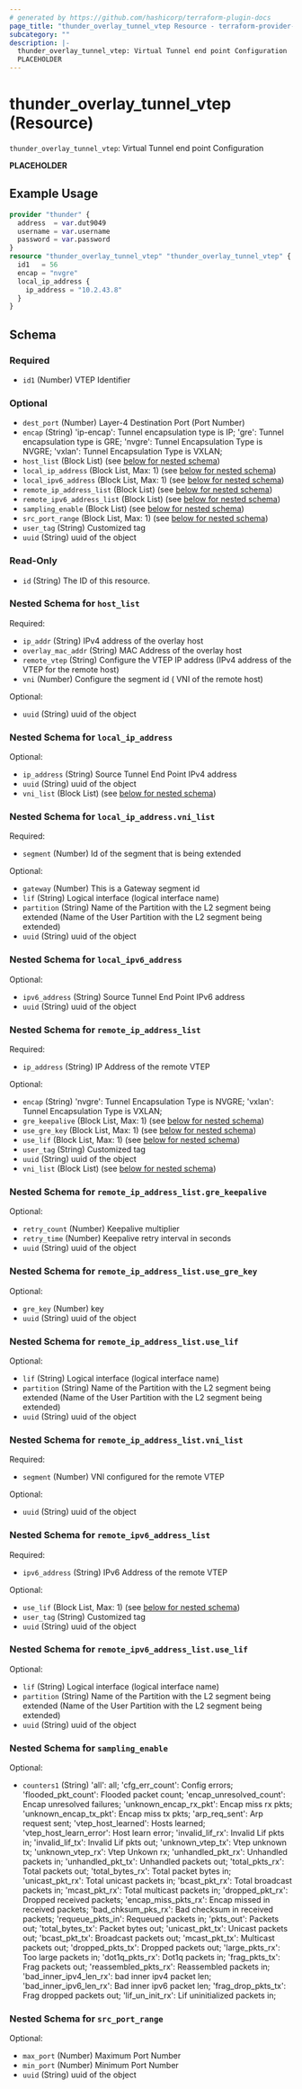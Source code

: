 ```yaml
---
# generated by https://github.com/hashicorp/terraform-plugin-docs
page_title: "thunder_overlay_tunnel_vtep Resource - terraform-provider-thunder"
subcategory: ""
description: |-
  thunder_overlay_tunnel_vtep: Virtual Tunnel end point Configuration
  PLACEHOLDER
---
```


# thunder_overlay_tunnel_vtep (Resource)

`thunder_overlay_tunnel_vtep`: Virtual Tunnel end point Configuration

__PLACEHOLDER__

## Example Usage

```terraform
provider "thunder" {
  address  = var.dut9049
  username = var.username
  password = var.password
}
resource "thunder_overlay_tunnel_vtep" "thunder_overlay_tunnel_vtep" {
  id1   = 56
  encap = "nvgre"
  local_ip_address {
    ip_address = "10.2.43.8"
  }
}
```

<!-- schema generated by tfplugindocs -->
## Schema

### Required

- `id1` (Number) VTEP Identifier

### Optional

- `dest_port` (Number) Layer-4 Destination Port (Port Number)
- `encap` (String) 'ip-encap': Tunnel encapsulation type is IP; 'gre': Tunnel encapsulation type is GRE; 'nvgre': Tunnel Encapsulation Type is NVGRE; 'vxlan': Tunnel Encapsulation Type is VXLAN;
- `host_list` (Block List) (see [below for nested schema](#nestedblock--host_list))
- `local_ip_address` (Block List, Max: 1) (see [below for nested schema](#nestedblock--local_ip_address))
- `local_ipv6_address` (Block List, Max: 1) (see [below for nested schema](#nestedblock--local_ipv6_address))
- `remote_ip_address_list` (Block List) (see [below for nested schema](#nestedblock--remote_ip_address_list))
- `remote_ipv6_address_list` (Block List) (see [below for nested schema](#nestedblock--remote_ipv6_address_list))
- `sampling_enable` (Block List) (see [below for nested schema](#nestedblock--sampling_enable))
- `src_port_range` (Block List, Max: 1) (see [below for nested schema](#nestedblock--src_port_range))
- `user_tag` (String) Customized tag
- `uuid` (String) uuid of the object

### Read-Only

- `id` (String) The ID of this resource.

<a id="nestedblock--host_list"></a>
### Nested Schema for `host_list`

Required:

- `ip_addr` (String) IPv4 address of the overlay host
- `overlay_mac_addr` (String) MAC Address of the overlay host
- `remote_vtep` (String) Configure the VTEP IP address (IPv4 address of the VTEP for the remote host)
- `vni` (Number) Configure the segment id ( VNI of the remote host)

Optional:

- `uuid` (String) uuid of the object


<a id="nestedblock--local_ip_address"></a>
### Nested Schema for `local_ip_address`

Optional:

- `ip_address` (String) Source Tunnel End Point IPv4 address
- `uuid` (String) uuid of the object
- `vni_list` (Block List) (see [below for nested schema](#nestedblock--local_ip_address--vni_list))

<a id="nestedblock--local_ip_address--vni_list"></a>
### Nested Schema for `local_ip_address.vni_list`

Required:

- `segment` (Number) Id of the segment that is being extended

Optional:

- `gateway` (Number) This is a Gateway segment id
- `lif` (String) Logical interface (logical interface name)
- `partition` (String) Name of the Partition with the L2 segment being extended (Name of the User Partition with the L2 segment being extended)
- `uuid` (String) uuid of the object



<a id="nestedblock--local_ipv6_address"></a>
### Nested Schema for `local_ipv6_address`

Optional:

- `ipv6_address` (String) Source Tunnel End Point IPv6 address
- `uuid` (String) uuid of the object


<a id="nestedblock--remote_ip_address_list"></a>
### Nested Schema for `remote_ip_address_list`

Required:

- `ip_address` (String) IP Address of the remote VTEP

Optional:

- `encap` (String) 'nvgre': Tunnel Encapsulation Type is NVGRE; 'vxlan': Tunnel Encapsulation Type is VXLAN;
- `gre_keepalive` (Block List, Max: 1) (see [below for nested schema](#nestedblock--remote_ip_address_list--gre_keepalive))
- `use_gre_key` (Block List, Max: 1) (see [below for nested schema](#nestedblock--remote_ip_address_list--use_gre_key))
- `use_lif` (Block List, Max: 1) (see [below for nested schema](#nestedblock--remote_ip_address_list--use_lif))
- `user_tag` (String) Customized tag
- `uuid` (String) uuid of the object
- `vni_list` (Block List) (see [below for nested schema](#nestedblock--remote_ip_address_list--vni_list))

<a id="nestedblock--remote_ip_address_list--gre_keepalive"></a>
### Nested Schema for `remote_ip_address_list.gre_keepalive`

Optional:

- `retry_count` (Number) Keepalive multiplier
- `retry_time` (Number) Keepalive retry interval in seconds
- `uuid` (String) uuid of the object


<a id="nestedblock--remote_ip_address_list--use_gre_key"></a>
### Nested Schema for `remote_ip_address_list.use_gre_key`

Optional:

- `gre_key` (Number) key
- `uuid` (String) uuid of the object


<a id="nestedblock--remote_ip_address_list--use_lif"></a>
### Nested Schema for `remote_ip_address_list.use_lif`

Optional:

- `lif` (String) Logical interface (logical interface name)
- `partition` (String) Name of the Partition with the L2 segment being extended (Name of the User Partition with the L2 segment being extended)
- `uuid` (String) uuid of the object


<a id="nestedblock--remote_ip_address_list--vni_list"></a>
### Nested Schema for `remote_ip_address_list.vni_list`

Required:

- `segment` (Number) VNI configured for the remote VTEP

Optional:

- `uuid` (String) uuid of the object



<a id="nestedblock--remote_ipv6_address_list"></a>
### Nested Schema for `remote_ipv6_address_list`

Required:

- `ipv6_address` (String) IPv6 Address of the remote VTEP

Optional:

- `use_lif` (Block List, Max: 1) (see [below for nested schema](#nestedblock--remote_ipv6_address_list--use_lif))
- `user_tag` (String) Customized tag
- `uuid` (String) uuid of the object

<a id="nestedblock--remote_ipv6_address_list--use_lif"></a>
### Nested Schema for `remote_ipv6_address_list.use_lif`

Optional:

- `lif` (String) Logical interface (logical interface name)
- `partition` (String) Name of the Partition with the L2 segment being extended (Name of the User Partition with the L2 segment being extended)
- `uuid` (String) uuid of the object



<a id="nestedblock--sampling_enable"></a>
### Nested Schema for `sampling_enable`

Optional:

- `counters1` (String) 'all': all; 'cfg_err_count': Config errors; 'flooded_pkt_count': Flooded packet count; 'encap_unresolved_count': Encap unresolved failures; 'unknown_encap_rx_pkt': Encap miss rx pkts; 'unknown_encap_tx_pkt': Encap miss tx pkts; 'arp_req_sent': Arp request sent; 'vtep_host_learned': Hosts learned; 'vtep_host_learn_error': Host learn error; 'invalid_lif_rx': Invalid Lif pkts in; 'invalid_lif_tx': Invalid Lif pkts out; 'unknown_vtep_tx': Vtep unknown tx; 'unknown_vtep_rx': Vtep Unkown rx; 'unhandled_pkt_rx': Unhandled packets in; 'unhandled_pkt_tx': Unhandled packets out; 'total_pkts_rx': Total packets out; 'total_bytes_rx': Total packet bytes in; 'unicast_pkt_rx': Total unicast packets in; 'bcast_pkt_rx': Total broadcast packets in; 'mcast_pkt_rx': Total multicast packets in; 'dropped_pkt_rx': Dropped received packets; 'encap_miss_pkts_rx': Encap missed in received packets; 'bad_chksum_pks_rx': Bad checksum in received packets; 'requeue_pkts_in': Requeued packets in; 'pkts_out': Packets out; 'total_bytes_tx': Packet bytes out; 'unicast_pkt_tx': Unicast packets out; 'bcast_pkt_tx': Broadcast packets out; 'mcast_pkt_tx': Multicast packets out; 'dropped_pkts_tx': Dropped packets out; 'large_pkts_rx': Too large packets in; 'dot1q_pkts_rx': Dot1q packets in; 'frag_pkts_tx': Frag packets out; 'reassembled_pkts_rx': Reassembled packets in; 'bad_inner_ipv4_len_rx': bad inner ipv4 packet len; 'bad_inner_ipv6_len_rx': Bad inner ipv6 packet len; 'frag_drop_pkts_tx': Frag dropped packets out; 'lif_un_init_rx': Lif uninitialized packets in;


<a id="nestedblock--src_port_range"></a>
### Nested Schema for `src_port_range`

Optional:

- `max_port` (Number) Maximum Port Number
- `min_port` (Number) Minimum Port Number
- `uuid` (String) uuid of the object


